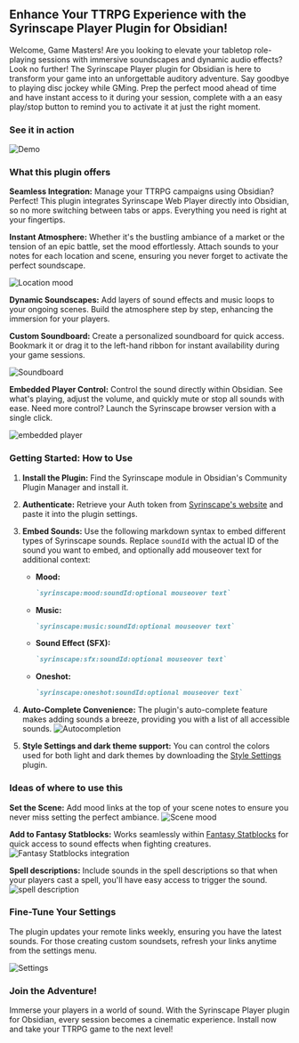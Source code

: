 ## **Enhance Your TTRPG Experience with the Syrinscape Player Plugin for Obsidian!**

Welcome, Game Masters! Are you looking to elevate your tabletop role-playing sessions with immersive soundscapes and dynamic audio effects? Look no further! The Syrinscape Player plugin for Obsidian is here to transform your game into an unforgettable auditory adventure. Say goodbye to playing disc jockey while GMing. Prep the perfect mood ahead of time and have instant access to it during your session, complete with a an easy play/stop button to remind you to activate it at just the right moment.

### See it in action

![Demo](doc/demo.gif)

### **What this plugin offers**

**Seamless Integration:** Manage your TTRPG campaigns using Obsidian? Perfect! This plugin integrates Syrinscape Web Player directly into Obsidian, so no more switching between tabs or apps. Everything you need is right at your fingertips.

**Instant Atmosphere:** Whether it's the bustling ambiance of a market or the tension of an epic battle, set the mood effortlessly. Attach sounds to your notes for each location and scene, ensuring you never forget to activate the perfect soundscape.

![Location mood](doc/mood.png)

**Dynamic Soundscapes:** Add layers of sound effects and music loops to your ongoing scenes. Build the atmosphere step by step, enhancing the immersion for your players.

**Custom Soundboard:** Create a personalized soundboard for quick access. Bookmark it or drag it to the left-hand ribbon for instant availability during your game sessions.

![Soundboard](doc/soundboard.png)

**Embedded Player Control:** Control the sound directly within Obsidian. See what's playing, adjust the volume, and quickly mute or stop all sounds with ease. Need more control? Launch the Syrinscape browser version with a single click.

![embedded player](doc/embedded-player.png)

### Getting Started: How to Use

1. **Install the Plugin:** Find the Syrinscape module in Obsidian's Community Plugin Manager and install it.
2. **Authenticate:** Retrieve your Auth token from [Syrinscape's website](https://syrinscape.com/online/cp/) and paste it into the plugin settings.
3. **Embed Sounds:** Use the following markdown syntax to embed different types of Syrinscape sounds. Replace `soundId` with the actual ID of the sound you want to embed, and optionally add mouseover text for additional context:
    - **Mood:** 
      ```markdown
      `syrinscape:mood:soundId:optional mouseover text`
      ```
    - **Music:** 
      ```markdown
      `syrinscape:music:soundId:optional mouseover text`
      ```
    - **Sound Effect (SFX):** 
      ```markdown
      `syrinscape:sfx:soundId:optional mouseover text`
      ```
    - **Oneshot:** 
      ```markdown
      `syrinscape:oneshot:soundId:optional mouseover text`
      ```
4. **Auto-Complete Convenience:** The plugin's auto-complete feature makes adding sounds a breeze, providing you with a list of all accessible sounds.
    ![Autocompletion](doc/autocomplete.png)

5. **Style Settings and dark theme support:** You can control the colors used for both light and dark themes by downloading the [Style Settings](obsidian://show-plugin?id=obsidian-style-settings) plugin.

### **Ideas of where to use this**

**Set the Scene:** Add mood links at the top of your scene notes to ensure you never miss setting the perfect ambiance.
![Scene mood](doc/location_mood.png)

**Add to Fantasy Statblocks:** Works seamlessly within [Fantasy Statblocks](obsidian://show-plugin?id=obsidian-5e-statblocks) for quick access to sound effects when fighting creatures.
![Fantasy Statblocks integration](doc/fantasy_statblock.png)

**Spell descriptions:** Include sounds in the spell descriptions so that when your players cast a spell, you'll have easy access to trigger the sound.
![spell description](doc/spell.png)

### **Fine-Tune Your Settings**

The plugin updates your remote links weekly, ensuring you have the latest sounds. For those creating custom soundsets, refresh your links anytime from the settings menu.

![Settings](doc/Settings.png)

### **Join the Adventure!**

Immerse your players in a world of sound. With the Syrinscape Player plugin for Obsidian, every session becomes a cinematic experience. Install now and take your TTRPG game to the next level!
